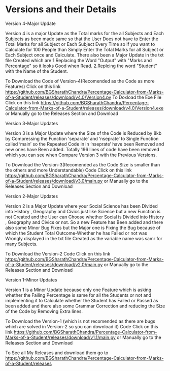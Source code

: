 #						                                                    Versions and their Details	
Version 4-Major Update

Version 4 is a major Update as the Total marks for the all Subjects and Each Subjects as been made same so that the User Does not have to Enter the Total Marks for all Subject or Each Subject Every Time so if you want to Calculate for 100 People than Simply Enter the Total Marks for all Subject or Each Subject once and Calculate. There also been a Major Update in the txt file Created which are
1.Replacing the Word "Output" with "Marks and Percentage" so it looks Good when Read.
2.Replcing the word "Student" with the Name of the Student.

To Download the Code of  Version-4(Recomended as the Code as more Features) Click on this link https://github.com/BGSharathChandra/Percentage-Calculator-from-Marks-of-a-Student/releases/download/v4.0/Version4.py
To Doxload the Exe File Click on this link  https://github.com/BGSharathChandra/Percentage-Calculator-from-Marks-of-a-Student/releases/download/v4.0/Version4.exe
or Manually go to the Releases Section and Download



Version 3-Major Updates

Version 3 is a Major Update where the Size of the Code is Reduced by 8kb by Compressing the Function 'separate’ and ‘nseprate’ to Single Function called ‘main’ so the Repeated Code in in ‘nseprate’ have been Removed and new ones have Been added. Totally 196 lines of code have been removed which you can see when Compare Version 3 with the Previous Versions.

To Download the Version-3(Recomended as the Code Size is smaller than the others and more Understandable) Code Click on this link https://github.com/BGSharathChandra/Percentage-Calculator-from-Marks-of-a-Student/releases/download/v3.0/main.py or Manually go to the Releases Section and Download



Version 2-Major Updates

Version 2 is a Major Update where your Social Science has been Divided into History , Geography and Civics just like Science but a new Function is not Created and the User can Choose whether Social is Divided into History , Geography and Civics or not. So a new Feature has Been added and there also some Minor Bug Fixes but the Major one is Fixing the Bug because of  which the Student Total Outcome-Whether he has Failed or not was Wrongly displayed in the txt file Created as the variable name was samr for many Subjects.

To Download the Version-2 Code Click on this link  https://github.com/BGSharathChandra/Percentage-Calculator-from-Marks-of-a-Student/releases/download/v2.0/main.py or Manually go to the Releases Section and Download




Version 1-Minor Updates

Version 1 is a Minor Update because only one Feature which is asking whether the Failing Percentage is same for all the Students or not and implementing it to Calculate whether the Student has Failed or Passed as been added and there also some Grammar Correction and reducing the Size of the Code by Removing Extra lines.

To Download the Version-1 (which is not recomended as there are bugs which are solved in Version-2 so you can download it) Code Click on this link  https://github.com/BGSharathChandra/Percentage-Calculator-from-Marks-of-a-Student/releases/download/v1.1/main.py or Manually go to the Releases Section and Download



To See all My Releases and download them go to https://github.com/BGSharathChandra/Percentage-Calculator-from-Marks-of-a-Student/releases
